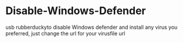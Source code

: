 # Disable-Windows-Defender

usb rubberduckyto disable Windows defender and install any virus you preferred, just change the url for your virusfile url 
